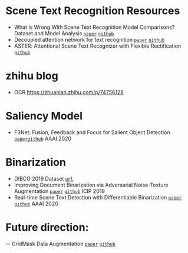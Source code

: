 # Scene Text Recognition Resources
- What Is Wrong With Scene Text Recognition Model Comparisons? Dataset and Model Analysis [`paper`](https://arxiv.org/pdf/1904.01906.pdf) [`github`](https://github.com/clovaai/deep-text-recognition-benchmark)
- Decoupled attention network for text recognition [`paper`](https://arxiv.org/pdf/1912.10205.pdf) [`github`](https://github.com/Wang-Tianwei/Decoupled-attention-network)
- ASTER: Attentional Scene Text Recognizer with Flexible Rectification [`github`](https://github.com/bgshih/aster)

# zhihu blog
-  OCR https://zhuanlan.zhihu.com/p/74756128

# Saliency Model
- F3Net: Fusion, Feedback and Focus for Salient Object Detection [`paper`](https://arxiv.org/pdf/1911.11445.pdf)[`github`](https://github.com/weijun88/F3Net) AAAI 2020

# Binarization
- DIBCO 2019 Dataset [`url`](https://vc.ee.duth.gr/dibco2019/benchmark/)
- Improving Document Binarization via Adversarial Noise-Texture Augmentation  [`paper`](https://arxiv.org/pdf/1810.11120v1.pdf) [`github`](https://github.com/ankanbhunia/AdverseBiNet) ICIP 2019
- Real-time Scene Text Detection with Differentiable Binarization [`paper`](https://arxiv.org/pdf/1911.08947.pdf) [`github`](https://github.com/MhLiao/DB) AAAI 2020




# Future direction:
--   GridMask Data Augmentation [`paper`](https://arxiv.org/pdf/2001.04086.pdf) [`github`](https://github.com/akuxcw/GridMask)
